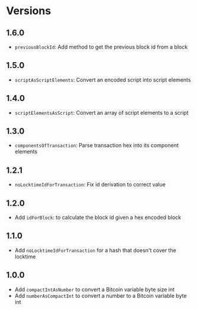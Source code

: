 # Versions

## 1.6.0

- `previousBlockId`: Add method to get the previous block id from a block

## 1.5.0

- `scriptAsScriptElements`: Convert an encoded script into script elements

## 1.4.0

- `scriptElementsAsScript`: Convert an array of script elements to a script

## 1.3.0

- `componentsOfTransaction`: Parse transaction hex into its component elements

## 1.2.1

- `noLocktimeIdForTransaction`: Fix id derivation to correct value

## 1.2.0

- Add `idForBlock`: to calculate the block id given a hex encoded block

## 1.1.0

- Add `noLocktimeIdForTransaction` for a hash that doesn't cover the locktime

## 1.0.0

- Add `compactIntAsNumber` to convert a Bitcoin variable byte size int
- Add `numberAsCompactInt` to convert a number to a Bitcoin variable byte int
